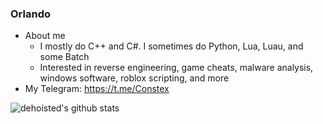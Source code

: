 ### Orlando

<!--
**dehoisted/dehoisted** is a ✨ _special_ ✨ repository because its `README.md` (this file) appears on your GitHub profile.-->

- About me
  - I mostly do C++ and C#. 
  I sometimes do Python, Lua, Luau, and some Batch
  - Interested in reverse engineering, game cheats, malware analysis, windows software, roblox scripting, and more
- My Telegram: https://t.me/Constex

![dehoisted's github stats](https://github-readme-stats.vercel.app/api/top-langs/?username=dehoisted&theme=chartreuse-dark)
